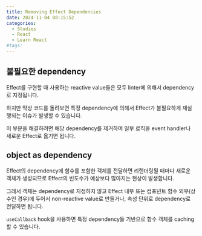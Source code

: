 ```yaml
---
title: Removing Effect Dependencies
date: 2024-11-04 08:15:52
categories:
  - Studies
  - React
  - Learn React
#tags:
---
```

## 불필요한 dependency

Effect를 구현할 때 사용하는 reactive value들은 모두 linter에 의해서 dependency로 지정됩니다.

하지만 막상 코드를 돌려보면 특정 dependency에 의해서 Effect가 불필요하게 재실행되는 이슈가 발생할 수 있습니다.

이 부분을 해결하려면 해당 dependency를 제거하여 일부 로직을 event handler나 새로운 Effect로 옮기면 됩니다.

## object as dependency

Effect의 dependency에 함수를 포함한 객체를 전달하면 리렌더링될 때마다 새로운 객체가 생성되므로 Effect의 빈도수가 예상보다 많아지는 현상이 발생합니다.

그래서 객체는 dependency로 지정하지 않고 Effect 내부 또는 컴포넌트 함수 외부(상수인 경우)에 두어서 non-reactive value로 만들거나, 속성 단위로 dependency로 전달하면 됩니다.

`useCallback` hook을 사용하면 특정 dependency들 기반으로 함수 객체를 caching할 수 있습니다.
